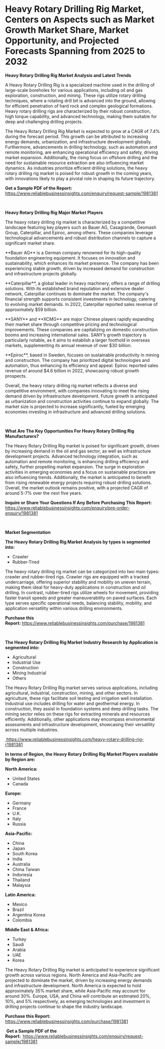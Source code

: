 <p><h1>Heavy Rotary Drilling Rig Market, Centers on Aspects such as Market Growth Market Share, Market Opportunity, and Projected Forecasts Spanning from 2025 to 2032</h1></p><p><strong>Heavy Rotary Drilling Rig Market Analysis and Latest Trends</strong></p>
<p><p>A Heavy Rotary Drilling Rig is a specialized machine used in the drilling of large-scale boreholes for various applications, including oil and gas exploration, construction, and mining. These rigs utilize rotary drilling techniques, where a rotating drill bit is advanced into the ground, allowing for efficient penetration of hard rock and complex geological formations. Heavy rotary drilling rigs are characterized by their robust construction, high torque capability, and advanced technology, making them suitable for deep and challenging drilling projects.</p><p>The Heavy Rotary Drilling Rig Market is expected to grow at a CAGR of 7.4% during the forecast period. This growth can be attributed to increasing energy demands, urbanization, and infrastructure development globally. Furthermore, advancements in drilling technology, such as automation and remote monitoring, are enhancing operational efficiency and safety, driving market expansion. Additionally, the rising focus on offshore drilling and the need for sustainable resource extraction are also influencing market dynamics. As industries prioritize efficient drilling solutions, the heavy rotary drilling rig market is poised for robust growth in the coming years, with innovations likely to play a pivotal role in shaping its future trajectory.</p></p>
<p><strong>Get a Sample PDF of the Report:&nbsp;</strong> <a href="https://www.reliablebusinessinsights.com/enquiry/request-sample/1981381?utm_campaign=3453&utm_medium=2&utm_source=Github&utm_content=ia&utm_term=12042025&utm_id=heavy-rotary-drilling-rig">https://www.reliablebusinessinsights.com/enquiry/request-sample/1981381</a></p>
<p>&nbsp;</p>
<p><strong>Heavy Rotary Drilling Rig Major Market Players</strong></p>
<p><p>The heavy rotary drilling rig market is characterized by a competitive landscape featuring key players such as Bauer AG, Casagrande, Geomash Group, Caterpillar, and Epiroc, among others. These companies leverage technological advancements and robust distribution channels to capture a significant market share.</p><p>**Bauer AG** is a German company renowned for its high-quality foundation engineering equipment. It focuses on innovation and sustainability, which enhances its market presence. The company has been experiencing stable growth, driven by increased demand for construction and infrastructure projects globally.</p><p>**Caterpillar**, a global leader in heavy machinery, offers a range of drilling solutions. With its established brand reputation and extensive dealer network, Caterpillar continues to dominate the market. The company's financial strength supports consistent investments in technology, catering to evolving market demands. In 2022, Caterpillar reported sales revenue of approximately $59 billion.</p><p>**SANY** and **XCMG** are major Chinese players rapidly expanding their market share through competitive pricing and technological improvements. These companies are capitalizing on domestic construction booms and increasing international sales. SANY’s growth trajectory is particularly notable, as it aims to establish a larger foothold in overseas markets, supplementing its annual revenue of over $30 billion.</p><p>**Epiroc**, based in Sweden, focuses on sustainable productivity in mining and construction. The company has prioritized digital technologies and automation, thus enhancing its efficiency and appeal. Epiroc reported sales revenue of around $4.6 billion in 2022, showcasing robust growth prospects.</p><p>Overall, the heavy rotary drilling rig market reflects a diverse and competitive environment, with companies innovating to meet the rising demand driven by infrastructure development. Future growth is anticipated as urbanization and construction activities continue to expand globally. The market size is projected to increase significantly, fueled by emerging economies investing in infrastructure and advanced drilling solutions.</p></p>
<p>&nbsp;</p>
<p><strong>What Are The Key Opportunities For Heavy Rotary Drilling Rig Manufacturers?</strong></p>
<p><p>The Heavy Rotary Drilling Rig market is poised for significant growth, driven by increasing demand in the oil and gas sector, as well as infrastructure development projects. Advanced technology integration, such as automation and remote monitoring, is enhancing drilling efficiency and safety, further propelling market expansion. The surge in exploration activities in emerging economies and a focus on sustainable practices are also influencing trends. Additionally, the market is anticipated to benefit from rising renewable energy projects requiring robust drilling solutions. Overall, the market outlook remains positive, with a projected CAGR of around 5-7% over the next five years.</p></p>
<p><strong>Inquire or Share Your Questions If Any Before Purchasing This Report:</strong> <a href="https://www.reliablebusinessinsights.com/enquiry/pre-order-enquiry/1981381?utm_campaign=3453&utm_medium=2&utm_source=Github&utm_content=ia&utm_term=12042025&utm_id=heavy-rotary-drilling-rig">https://www.reliablebusinessinsights.com/enquiry/pre-order-enquiry/1981381</a></p>
<p>&nbsp;</p>
<p><strong>Market Segmentation</strong></p>
<p><strong>The Heavy Rotary Drilling Rig Market Analysis by types is segmented into:</strong></p>
<p><ul><li>Crawler</li><li>Rubber-Tired</li></ul></p>
<p><p>The heavy rotary drilling rig market can be categorized into two main types: crawler and rubber-tired rigs. Crawler rigs are equipped with a tracked undercarriage, offering superior stability and mobility on uneven terrain, making them ideal for heavy-duty applications in construction and oil drilling. In contrast, rubber-tired rigs utilize wheels for movement, providing faster transit speeds and greater maneuverability on paved surfaces. Each type serves specific operational needs, balancing stability, mobility, and application versatility within various drilling environments.</p></p>
<p><strong>Purchase this Report:&nbsp;</strong><a href="https://www.reliablebusinessinsights.com/purchase/1981381?utm_campaign=3453&utm_medium=2&utm_source=Github&utm_content=ia&utm_term=12042025&utm_id=heavy-rotary-drilling-rig">https://www.reliablebusinessinsights.com/purchase/1981381</a></p>
<p>&nbsp;</p>
<p><strong>The Heavy Rotary Drilling Rig Market Industry Research by Application is segmented into:</strong></p>
<p><ul><li>Agricultural</li><li>Industrial Use</li><li>Construction</li><li>Mining Industrial</li><li>Others</li></ul></p>
<p><p>The Heavy Rotary Drilling Rig market serves various applications, including agricultural, industrial, construction, mining, and other sectors. In agriculture, these rigs facilitate soil testing and irrigation well installation. Industrial use includes drilling for water and geothermal energy. In construction, they assist in foundation systems and deep drilling tasks. The mining sector relies on these rigs for extracting minerals and resources efficiently. Additionally, other applications may encompass environmental assessments and infrastructure development, showcasing their versatility across multiple industries.</p></p>
<p><a href="https://www.reliablebusinessinsights.com/heavy-rotary-drilling-rig-r1981381?utm_campaign=3453&utm_medium=2&utm_source=Github&utm_content=ia&utm_term=12042025&utm_id=heavy-rotary-drilling-rig">&nbsp;https://www.reliablebusinessinsights.com/heavy-rotary-drilling-rig-r1981381</a></p>
<p><strong>In terms of Region, the Heavy Rotary Drilling Rig Market Players available by Region are:</strong></p>
<p>
    <p> <strong> North America: </strong>
        <ul>
            <li>United States</li>
            <li>Canada</li>
        </ul>
        </p> 
    <p> <strong> Europe: </strong>
        <ul>
            <li>Germany</li>
            <li>France</li>
            <li>U.K.</li>
            <li>Italy</li>
            <li>Russia</li>
        </ul>
        </p> 
    <p> <strong> Asia-Pacific: </strong>
        <ul>
            <li>China</li>
            <li>Japan</li>
            <li>South Korea</li>
            <li>India</li>
            <li>Australia</li>
            <li>China Taiwan</li>
            <li>Indonesia</li>
            <li>Thailand</li>
            <li>Malaysia</li>
        </ul>
        </p> 
    <p> <strong> Latin America: </strong>
        <ul>
            <li>Mexico</li>
            <li>Brazil</li>
            <li>Argentina Korea</li>
            <li>Colombia</li>
        </ul>
        </p> 
    <p> <strong> Middle East & Africa: </strong>
        <ul>
            <li>Turkey</li>
            <li>Saudi</li>
            <li>Arabia</li>
            <li>UAE</li>
            <li>Korea</li>
        </ul>
    </p>
    </p>
<p><p>The Heavy Rotary Drilling Rig market is anticipated to experience significant growth across various regions. North America and Asia-Pacific are projected to dominate the market, driven by increasing energy demands and infrastructure development. North America is expected to hold approximately 35% market share, while Asia-Pacific may account for around 30%. Europe, USA, and China will contribute an estimated 20%, 10%, and 5% respectively, as emerging technologies and investment in drilling projects continue to shape the industry landscape.</p></p>
<p><strong>Purchase this Report: </strong><a href="https://www.reliablebusinessinsights.com/purchase/1981381?utm_campaign=3453&utm_medium=2&utm_source=Github&utm_content=ia&utm_term=12042025&utm_id=heavy-rotary-drilling-rig">https://www.reliablebusinessinsights.com/purchase/1981381</a></p>
<p>&nbsp;<strong>Get a Sample PDF of the Report:&nbsp;&nbsp;</strong><a href="https://www.reliablebusinessinsights.com/enquiry/request-sample/1981381?utm_campaign=3453&utm_medium=2&utm_source=Github&utm_content=ia&utm_term=12042025&utm_id=heavy-rotary-drilling-rig">https://www.reliablebusinessinsights.com/enquiry/request-sample/1981381</a></p>
<p><strong></strong></p>
<p><p></p><p></p><p></p></p>